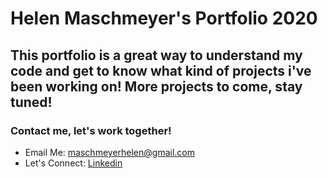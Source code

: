 # Helen Maschmeyer's Portfolio 2020

## This portfolio is a great way to understand my code and get to know what kind of projects i've been working on! More projects to come, stay tuned!

### Contact me, let's work together! 
* Email Me: maschmeyerhelen@gmail.com
* Let's Connect: [Linkedin](https://www.linkedin.com/in/helen-maschmeyer-7275088a/)
